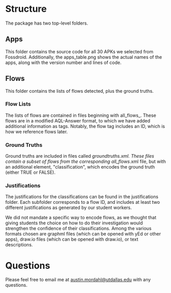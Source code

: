 # Structure

The package has two top-level folders.

## Apps

This folder contains the source code for all 30 APKs we selected from Fossdroid. Additionally, the apps_table.png shows the actual names of the apps, along with the version number and lines of code.

## Flows

This folder contains the lists of flows detected, plus the ground truths.

### Flow Lists

The lists of flows are contained in files beginning with all_flows_. These flows are in a modified AQL-Answer format, to which we have added additional information as tags. Notably, the flow tag includes an ID, which is how we reference flows later.

### Ground Truths

Ground truths are included in files called *_groundtruths.xml. These files contain a subset of flows from the corresponding all_flows_*.xml file, but with an additional element, "classification", which encodes the ground truth (either TRUE or FALSE).

### Justifications

The justifications for the classifications can be found in the justifications folder. Each subfolder corresponds to a flow ID, and includes at least two different justifications as generated by our student workers.

We did not mandate a specific way to encode flows, as we thought that giving students the choice on how to do their investigation would strengthen the confidence of their classifications. Among the various formats chosen are graphml files (which can be opened with yEd or other apps), draw.io files (which can be opened with draw.io), or text descriptions.

# Questions

Please feel free to email me at austin.mordahl@utdallas.edu with any questions.
